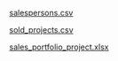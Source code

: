 [salespersons.csv](https://github.com/andrwbrntt/Portfolio/files/14056024/salespersons.csv)

[sold_projects.csv](https://github.com/andrwbrntt/Portfolio/files/14056023/sold_projects.csv)

[sales_portfolio_project.xlsx](https://github.com/andrwbrntt/Portfolio/files/14056022/sales_portfolio_project.xlsx)

